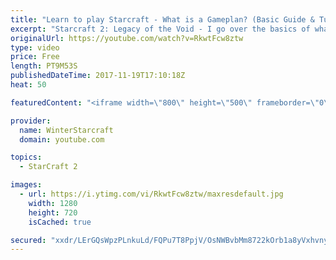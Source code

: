 ```yaml
---
title: "Learn to play Starcraft - What is a Gameplan? (Basic Guide & Tutorial)"
excerpt: "Starcraft 2: Legacy of the Void - I go over the basics of what a gameplan in starcraft 2 is and how to put one together.  Note this is not a guide on WHAT gameplan you should be using as each race!"
originalUrl: https://youtube.com/watch?v=RkwtFcw8ztw
type: video
price: Free
length: PT9M53S
publishedDateTime: 2017-11-19T17:10:18Z
heat: 50

featuredContent: "<iframe width=\"800\" height=\"500\" frameborder=\"0\" src=\"https://www.youtube.com/embed/RkwtFcw8ztw\" allow=\"accelerometer; autoplay; encrypted-media; gyroscope; picture-in-picture\" allowfullscreen></iframe>"

provider:
  name: WinterStarcraft
  domain: youtube.com

topics:
  - StarCraft 2

images:
  - url: https://i.ytimg.com/vi/RkwtFcw8ztw/maxresdefault.jpg
    width: 1280
    height: 720
    isCached: true

secured: "xxdr/LErGQsWpzPLnkuLd/FQPu7T8PpjV/OsNWBvbMm8722kOrb1a8yVxhvnyqhQAVngpeJWp+GY5PC9RQ70VN/h8lHuIUILOIgG74wUesu49AtjxhIfH8xTUwyGbrd9uxgJ8ozO/Z+bTSwrMrxGUPl37GOCp1TmLML+YP6jCtGIu2JHi7Spx7rwXpnF2kMg3T/PlZBPolbW5EUm4TxP75xcXFdwwx7ksYwY+Y9tIzSEkQ6P3pp5OBVoZlISeUJxtO/Tskb4347DHlwx28tpnE+FE4uxtA4GleqEnWqAf4FOaBUDHIO2as7ROof5xkKdDiJHSfjBbLL7oDOGtzmA+3N5A6V9bBpUByIsBvZjcRoNW0fIkD7265BEqy59P67kdPzHVM+qxR997NL+ru848HOCHSpTpY8qt/+OXmVVgxw=;EraY4wxi/R8Dv7ORJEGf/Q=="
---
```


